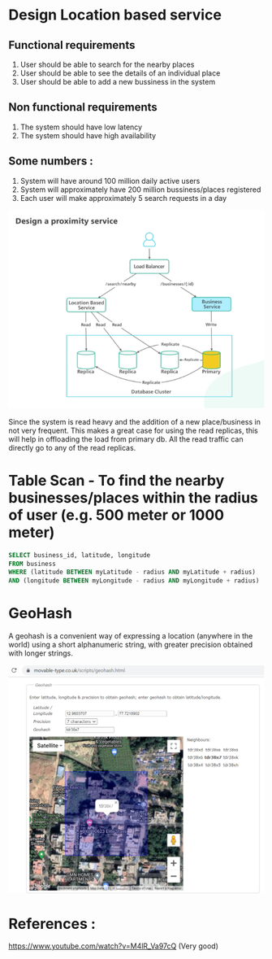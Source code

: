 # Design Location based service

## Functional requirements
1. User should be able to search for the nearby places
2. User should be able to see the details of an individual place
3. User should be able to add a new bussiness in the system

## Non functional requirements
1. The system should have low latency
2. The system should have high availability

## Some numbers :
1. System will have around 100 million daily active users
2. System will approximately have 200 million bussiness/places registered
3. Each user will make approximately 5 search requests in a day


!["Proximity Service"](proximity-service.PNG?raw=true)

Since the system is read heavy and the addition of a new place/business in not very frequent.
This makes a great case for using the read replicas, this will help in offloading the load from primary db.
All the read traffic can directly go to any of the read replicas.


# Table Scan - To find the nearby businesses/places within the radius of user (e.g. 500 meter or 1000 meter)

```sql
SELECT business_id, latitude, longitude
FROM business
WHERE (latitude BETWEEN myLatitude - radius AND myLatitude + radius)
AND (longitude BETWEEN myLongitude - radius AND myLongitude + radius)         
```

# GeoHash
A geohash is a convenient way of expressing a location (anywhere in the world) using a short alphanumeric string, with greater precision obtained with longer strings.

!["Geohash"](geohash.PNG?raw=true)


# References :
https://www.youtube.com/watch?v=M4lR_Va97cQ (Very good)
